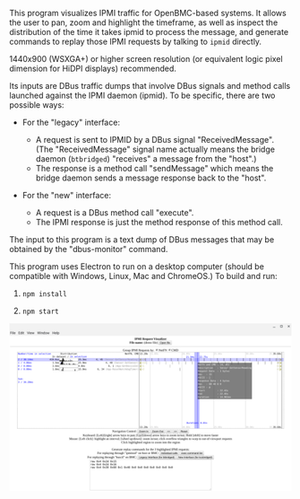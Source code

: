 This program visualizes IPMI traffic for OpenBMC-based systems. It allows the user to pan, zoom and highlight the timeframe, as well as inspect the distribution of the time it takes ipmid to process the message, and generate commands to replay those IPMI requests by talking to `ipmid` directly.

1440x900 (WSXGA+) or higher screen resolution (or equivalent logic pixel dimension for HiDPI displays) recommended.

Its inputs are DBus traffic dumps that involve DBus signals and method calls launched against the IPMI daemon (ipmid). To be specific, there are two possible ways:

- For the "legacy" interface:
  - A request is sent to IPMID by a DBus signal "ReceivedMessage". (The "ReceivedMessage" signal name actually means the bridge daemon (`btbridged`) "receives" a message from the "host".)
  - The response is a method call "sendMessage" which means the bridge daemon sends a message response back to the "host".

- For the "new" interface:
  - A request is a DBus method call "execute".
  - The IPMI response is just the method response of this method call.

The input to this program is a text dump of DBus messages that may be obtained by the "dbus-monitor" command.

This program uses Electron to run on a desktop computer (should be compatible with Windows, Linux, Mac and ChromeOS.)
To build and run:

1. `npm install`

2. `npm start`

![Image](./scrnshot.png)
